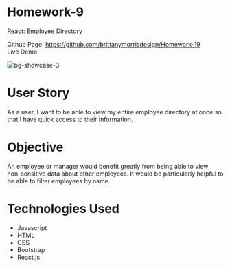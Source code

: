 # Homework-9
React: Employee Directory

Github Page: https://github.com/brittanymorrisdesign/Homework-19</br>
Live Demo: </br>

![bg-showcase-3](https://user-images.githubusercontent.com/44029053/78942363-93f98b80-7a87-11ea-8ecd-0b7879fc8a9f.jpg)

# User Story
As a user, I want to be able to view my entire employee directory at once so that I have quick access to their information.

# Objective
An employee or manager would benefit greatly from being able to view non-sensitive data about other employees. It would be particularly helpful to be able to filter employees by name.

# Technologies Used
* Javascript
* HTML
* CSS
* Bootstrap
* React.js


